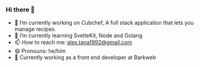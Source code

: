 ### Hi there 👋

- 🔭 I’m currently working on Cubchef, A full stack application that lets you manage recipes.
- 🌱 I’m currently learning SvelteKit, Node and Golang
- 📫 How to reach me: alex.tana1992@gmail.com
- 😄 Pronouns: he/him
- 👨‍ Currently working as a front end developer at Barkweb
